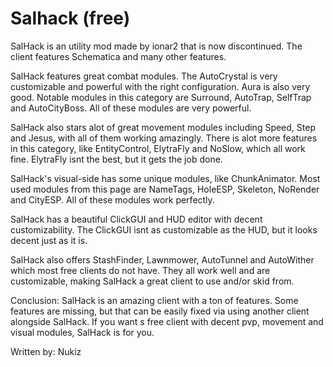 # Salhack \(free\)

SalHack is an utility mod made by ionar2 that is now discontinued. The client features Schematica and many other features.

SalHack features great combat modules. The AutoCrystal is very customizable and powerful with the right configuration. Aura is also very good. Notable modules in this category are Surround, AutoTrap, SelfTrap and AutoCityBoss. All of these modules are very powerful.

SalHack also stars alot of great movement modules including Speed, Step and Jesus, with all of them working amazingly. There is alot more features in this category, like EntityControl, ElytraFly and NoSlow, which all work fine. ElytraFly isnt the best, but it gets the job done.

SalHack's visual-side has some unique modules, like ChunkAnimator. Most used modules from this page are NameTags, HoleESP, Skeleton, NoRender and CityESP. All of these modules work perfectly.

SalHack has a beautiful ClickGUI and HUD editor with decent customizability. The ClickGUI isnt as customizable as the HUD, but it looks decent just as it is.

SalHack also offers StashFinder, Lawnmower, AutoTunnel and AutoWither which most free clients do not have. They all work well and are customizable, making SalHack a great client to use and/or skid from.

Conclusion: SalHack is an amazing client with a ton of features. Some features are missing, but that can be easily fixed via using another client alongside SalHack. If you want s free client with decent pvp, movement and visual modules, SalHack is for you.

Written by: Nukiz

